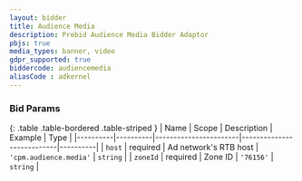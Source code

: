 ```yaml
---
layout: bidder
title: Audience Media
description: Prebid Audience Media Bidder Adaptor
pbjs: true
media_types: banner, video
gdpr_supported: true
biddercode: audiencemedia
aliasCode : adkernel
---
```


### Bid Params

{: .table .table-bordered .table-striped }
| Name     | Scope    | Description           | Example                   | Type     |
|----------|----------|-----------------------|---------------------------|----------|
| `host`   | required | Ad network's RTB host | `'cpm.audience.media'` | `string` |
| `zoneId` | required | Zone ID           | `'76156'`                 | `string` |
